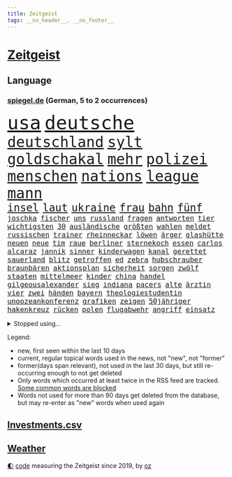 ```yaml
---
title: Zeitgeist
tags: __no_header__, __no_footer__
---
```


# [Zeitgeist](https://oliz.io/zeitgeist/)

## Language

<h3><a href="https://www.spiegel.de" target="_blank">spiegel.de</a> (German, 5 to 2 occurrences)</h3>
<p style="font-family:monospace">
<span style="font-size:32pt"><a href="news_links.html#usa" class="current">usa</a></span>
<span style="font-size:32pt"><a href="news_links.html#deutsche" class="current">deutsche</a></span>
<br>
<span style="font-size:25pt"><a href="news_links.html#deutschland" class="current">deutschland</a></span>
<span style="font-size:25pt"><a href="news_links.html#sylt" class="current">sylt</a></span>
<span style="font-size:25pt"><a href="news_links.html#goldschakal" class="new">goldschakal</a></span>
<span style="font-size:25pt"><a href="news_links.html#mehr" class="current">mehr</a></span>
<span style="font-size:25pt"><a href="news_links.html#polizei" class="current">polizei</a></span>
<span style="font-size:25pt"><a href="news_links.html#menschen" class="current">menschen</a></span>
<span style="font-size:25pt"><a href="news_links.html#nations" class="current">nations</a></span>
<span style="font-size:25pt"><a href="news_links.html#league" class="current">league</a></span>
<span style="font-size:25pt"><a href="news_links.html#mann" class="current">mann</a></span>
<br>
<span style="font-size:18pt"><a href="news_links.html#insel" class="current">insel</a></span>
<span style="font-size:18pt"><a href="news_links.html#laut" class="current">laut</a></span>
<span style="font-size:18pt"><a href="news_links.html#ukraine" class="current">ukraine</a></span>
<span style="font-size:18pt"><a href="news_links.html#frau" class="current">frau</a></span>
<span style="font-size:18pt"><a href="news_links.html#bahn" class="current">bahn</a></span>
<span style="font-size:18pt"><a href="news_links.html#fünf" class="current">fünf</a></span>
<br>
<span style="font-size:12pt"><a href="news_links.html#joschka" class="current">joschka</a></span>
<span style="font-size:12pt"><a href="news_links.html#fischer" class="current">fischer</a></span>
<span style="font-size:12pt"><a href="news_links.html#uns" class="current">uns</a></span>
<span style="font-size:12pt"><a href="news_links.html#russland" class="current">russland</a></span>
<span style="font-size:12pt"><a href="news_links.html#fragen" class="current">fragen</a></span>
<span style="font-size:12pt"><a href="news_links.html#antworten" class="current">antworten</a></span>
<span style="font-size:12pt"><a href="news_links.html#tier" class="current">tier</a></span>
<span style="font-size:12pt"><a href="news_links.html#wichtigsten" class="current">wichtigsten</a></span>
<span style="font-size:12pt"><a href="news_links.html#30" class="current">30</a></span>
<span style="font-size:12pt"><a href="news_links.html#ausländische" class="current">ausländische</a></span>
<span style="font-size:12pt"><a href="news_links.html#größten" class="current">größten</a></span>
<span style="font-size:12pt"><a href="news_links.html#wahlen" class="current">wahlen</a></span>
<span style="font-size:12pt"><a href="news_links.html#meldet" class="current">meldet</a></span>
<span style="font-size:12pt"><a href="news_links.html#russischen" class="current">russischen</a></span>
<span style="font-size:12pt"><a href="news_links.html#trainer" class="current">trainer</a></span>
<span style="font-size:12pt"><a href="news_links.html#rheinneckar" class="new">rheinneckar</a></span>
<span style="font-size:12pt"><a href="news_links.html#löwen" class="current">löwen</a></span>
<span style="font-size:12pt"><a href="news_links.html#ärger" class="current">ärger</a></span>
<span style="font-size:12pt"><a href="news_links.html#glashütte" class="new">glashütte</a></span>
<span style="font-size:12pt"><a href="news_links.html#neuen" class="current">neuen</a></span>
<span style="font-size:12pt"><a href="news_links.html#neue" class="current">neue</a></span>
<span style="font-size:12pt"><a href="news_links.html#tim" class="current">tim</a></span>
<span style="font-size:12pt"><a href="news_links.html#raue" class="new">raue</a></span>
<span style="font-size:12pt"><a href="news_links.html#berliner" class="current">berliner</a></span>
<span style="font-size:12pt"><a href="news_links.html#sternekoch" class="current">sternekoch</a></span>
<span style="font-size:12pt"><a href="news_links.html#essen" class="current">essen</a></span>
<span style="font-size:12pt"><a href="news_links.html#carlos" class="current">carlos</a></span>
<span style="font-size:12pt"><a href="news_links.html#alcaraz" class="current">alcaraz</a></span>
<span style="font-size:12pt"><a href="news_links.html#jannik" class="current">jannik</a></span>
<span style="font-size:12pt"><a href="news_links.html#sinner" class="current">sinner</a></span>
<span style="font-size:12pt"><a href="news_links.html#kinderwagen" class="new">kinderwagen</a></span>
<span style="font-size:12pt"><a href="news_links.html#kanal" class="current">kanal</a></span>
<span style="font-size:12pt"><a href="news_links.html#gerettet" class="current">gerettet</a></span>
<span style="font-size:12pt"><a href="news_links.html#sauerland" class="current">sauerland</a></span>
<span style="font-size:12pt"><a href="news_links.html#blitz" class="current">blitz</a></span>
<span style="font-size:12pt"><a href="news_links.html#getroffen" class="current">getroffen</a></span>
<span style="font-size:12pt"><a href="news_links.html#ed" class="current">ed</a></span>
<span style="font-size:12pt"><a href="news_links.html#zebra" class="new">zebra</a></span>
<span style="font-size:12pt"><a href="news_links.html#hubschrauber" class="current">hubschrauber</a></span>
<span style="font-size:12pt"><a href="news_links.html#braunbären" class="new">braunbären</a></span>
<span style="font-size:12pt"><a href="news_links.html#aktionsplan" class="new">aktionsplan</a></span>
<span style="font-size:12pt"><a href="news_links.html#sicherheit" class="current">sicherheit</a></span>
<span style="font-size:12pt"><a href="news_links.html#sorgen" class="current">sorgen</a></span>
<span style="font-size:12pt"><a href="news_links.html#zwölf" class="current">zwölf</a></span>
<span style="font-size:12pt"><a href="news_links.html#staaten" class="current">staaten</a></span>
<span style="font-size:12pt"><a href="news_links.html#mittelmeer" class="current">mittelmeer</a></span>
<span style="font-size:12pt"><a href="news_links.html#kinder" class="current">kinder</a></span>
<span style="font-size:12pt"><a href="news_links.html#china" class="current">china</a></span>
<span style="font-size:12pt"><a href="news_links.html#handel" class="current">handel</a></span>
<span style="font-size:12pt"><a href="news_links.html#gilgeousalexander" class="new">gilgeousalexander</a></span>
<span style="font-size:12pt"><a href="news_links.html#sieg" class="current">sieg</a></span>
<span style="font-size:12pt"><a href="news_links.html#indiana" class="current">indiana</a></span>
<span style="font-size:12pt"><a href="news_links.html#pacers" class="new">pacers</a></span>
<span style="font-size:12pt"><a href="news_links.html#alte" class="current">alte</a></span>
<span style="font-size:12pt"><a href="news_links.html#ärztin" class="current">ärztin</a></span>
<span style="font-size:12pt"><a href="news_links.html#vier" class="current">vier</a></span>
<span style="font-size:12pt"><a href="news_links.html#zwei" class="current">zwei</a></span>
<span style="font-size:12pt"><a href="news_links.html#händen" class="current">händen</a></span>
<span style="font-size:12pt"><a href="news_links.html#bayern" class="current">bayern</a></span>
<span style="font-size:12pt"><a href="news_links.html#theologiestudentin" class="new">theologiestudentin</a></span>
<span style="font-size:12pt"><a href="news_links.html#unoozeankonferenz" class="new">unoozeankonferenz</a></span>
<span style="font-size:12pt"><a href="news_links.html#grafiken" class="current">grafiken</a></span>
<span style="font-size:12pt"><a href="news_links.html#zeigen" class="current">zeigen</a></span>
<span style="font-size:12pt"><a href="news_links.html#50jähriger" class="new">50jähriger</a></span>
<span style="font-size:12pt"><a href="news_links.html#hakenkreuz" class="current">hakenkreuz</a></span>
<span style="font-size:12pt"><a href="news_links.html#rücken" class="current">rücken</a></span>
<span style="font-size:12pt"><a href="news_links.html#polen" class="current">polen</a></span>
<span style="font-size:12pt"><a href="news_links.html#flugabwehr" class="current">flugabwehr</a></span>
<span style="font-size:12pt"><a href="news_links.html#angriff" class="current">angriff</a></span>
<span style="font-size:12pt"><a href="news_links.html#einsatz" class="current">einsatz</a></span>
</p>
<details>
<summary>Stopped using...</summary>
<p class="former" style="font-size:12pt">
italiens(1692) positionen(1692) corona(1690) gefährlichen(1690) abend(1689) doppelt(1689) geschlossen(1689) rufen(1689) schatten(1689) also(1688) einstieg(1688) geliefert(1688) hört(1688) morgen(1688) planen(1688) überwinden(1688) gas(1687) hätten(1687) identifiziert(1687) kurzfristig(1687) zeugen(1687) 2016(1686) entschädigung(1686) favoriten(1686) fühlt(1686) reformen(1686) reihe(1686) rest(1686) bundesweit(1685) fliegen(1685) hinaus(1685) hinterlassen(1685) jedem(1685) militärs(1685) skandal(1685) smartphone(1685) usamerikaner(1685) abstimmen(1684) küste(1684) radikale(1684) signal(1684) verpassen(1684) zeitweise(1684) 10000(1683) heftig(1683) präsentieren(1683) rät(1683) solidarität(1683) texas(1683) unterschiedlich(1683) 6(1682) krank(1682) meinem(1682) schnelle(1682) sichern(1682) aufsehen(1681) philippinen(1681) regen(1681) versprochen(1681) appell(1680) fußballer(1680) gefährlicher(1680) kommission(1680) lief(1680) remis(1680) richtet(1680) stoßen(1680) verschiebt(1680) folgte(1679) inszeniert(1679) paul(1679) profitiert(1679) länge(1678) längere(1678) veranstalter(1678) veranstaltung(1677) 32(1675) körperverletzung(1675) thüringen(1675) nahezu(1674) philipp(1674) berater(1673) enden(1672) möglicherweise(1672) zinsen(1672) gering(1671) schauen(1671) see(1671) demokratische(1670) gründen(1670) jüngere(1670) siegen(1670) tür(1670) schicken(1668) auflagen(1667) spannungen(1667) katholischen(1666) kooperation(1666) vw(1666) vieles(1664) cduchef(1662) bundesgerichtshof(1661) wendet(1660) aussehen(1659) automatisch(1659) insassen(1657) sichert(1657) informiert(1655) abstieg(1653) bangen(1653) retter(1650) schützt(1649) möglichkeiten(1648) hinweis(1646) provoziert(1646) staatlichen(1642) karlsruhe(1634) abschluss(1629) sammeln(1629) teuren(1629) drohne(1626) maschinen(1621) langjährige(1582) autobauer(1575) investor(1514) krieges(1464) vorsicht(1449) spiegelreporter(1448) jahresende(1447) fachkräftemangel(1433) zugestimmt(1403) ausgefallen(1390) umkämpften(1380) gestern(1379) 700(1373) mike(1355) haushalt(1353) nfl(1337) fachkräfte(1315) militärischen(1279) innenministerin(1259) verabschieden(1252) faeser(1245) nancy(1245) gefechte(1240) spielern(1221) schwieriger(1218) emotionalen(1205) flughäfen(1198) brandenburger(1169) flüchten(1149) ausstieg(1138) umstände(1120) thüringens(1060) trans(1058) landwirtschaft(1038) notruf(1020) durchs(1018) franz(994) yorker(986) steigern(898) kieler(887) mag(880) überschritten(880) sachsens(867) vorstandschef(849) leon(847) unruhe(832) panik(828) spiegelreport(814) gala(812) gedanken(809) höhepunkt(808) fakten(807) rio(806) älteren(801) miami(791) genaue(783) glas(777) erforscht(758) court(746) küche(744) genießen(736) 9(735) pilot(734) iphones(729) beruft(725) bekennt(718) sandra(718) unterschied(706) überlegen(698) rechtsruck(696) stellenabbau(695) afdpolitiker(684) vormittag(677) albtraum(659) gedreht(653) torwart(653) stoppte(649) dauerte(640) fraktion(636) uswahl(617) verspottet(609) ausbruch(607) 43(600) version(596) lahmgelegt(594) taugen(588) 85(586) 1990(576) beteiligung(570) demonstration(563) bsw(562) empfehlungen(559) beschuldigte(556) abschiebung(554) beyoncé(552) perry(550) erfahrung(548) magic(547) einschnitte(546) verspätung(531) stuttgarter(526) dubai(520) befand(518) offensichtlich(518) unwahrscheinlich(518) grundgesetz(515) zeitalter(514) 28(513) oma(513) verkünden(513) grande(512) behandlung(502) cdu/csu(495) anthony(494) audi(492) schritten(491) südkoreanischen(489) ausgang(480) piloten(480) dreharbeiten(479) stellung(476) harvey(474) zweieinhalb(474) anforderungen(465) macher(465) minderjährigen(459) blau(455) unmöglich(455) riesiger(451) falschinformationen(447) klette(447) sitze(447) rihanna(444) rechtslage(442) alec(430) autoindustrie(430) baldwin(430) fehlern(430) vertritt(430) plastik(425) fastfoodkette(421) jeff(421) boss(416) entführt(416) thyssenkrupp(415) bekannter(413) leidenschaft(408) ursachen(408) unseres(407) zahlreicher(399) verunsichert(398) handwerk(394) loben(389) protokoll(389) vorstellung(389) normalität(388) parteispitze(387) erdgas(382) besuchte(381) jessica(381) leitete(379) amtsträger(377) späten(377) reiz(374) polarisiert(371) arbeitslosigkeit(369) besitzt(367) weltkriegs(365) ausgesagt(364) beirut(363) eingesperrt(358) stiegen(358) grand(355) crash(354) ereignisse(352) regierungspartei(352) dresdner(351) nervös(346) lügt(345) anfangs(343) geschäftsmann(343) indische(342) alliierten(337) zeitplan(336) zeug(334) gefangen(332) jemandem(332) verstärken(331) kamala(330) arabische(329) strebt(329) bewahrt(327) vermummte(326) medikamente(325) feuert(323) homeoffice(318) stabilität(318) jährlich(316) verfehlt(315) wahlerfolg(312) café(311) oberfläche(311) indiens(310) lebenden(307) spdabgeordneter(307) zentrales(305) abbrechen(300) regierungsbildung(300) sprengstoff(300) schwach(298) berechnet(297) tanzte(295) zukommt(294) elbe(292) potenzielle(292) dir(289) rufe(289) änderung(289) vertretern(288) betriebsrat(287) kürzungen(286) mittag(285) buchen(283) frontal(283) klappen(283) brandanschlägen(282) sitzung(281) erleichtern(280) reichlich(280) venezuelas(280) karlsruher(278) status(278) unabhängigkeit(277) ausgetauscht(275) konjunkturflaute(275) japans(273) senden(273) echt(271) verlusten(271) allgemeine(268) berufliche(268) filialen(266) daniela(265) nachhaltig(265) nick(264) biografie(262) parallelen(262) baku(260) rohstoffen(259) 007(258) trost(257) eingestuft(256) gebraucht(255) angeschossen(253) commerzbank(252) doku(251) bruchteil(250) wolfsburger(248) 71(247) aleksandar(247) festgehalten(247) thriller(247) energiepreise(245) gescheiterten(244) erholung(243) einkaufen(242) unicredit(240) weshalb(240) ausgerichtet(239) annäherung(238) eingeliefert(237) quarterback(237) räumte(237) unbeeindruckt(237) nachlesen(236) ehre(235) strohe(235) beschossen(232) söhne(232) bezos(230) minderheit(229) fluten(228) liveticker(228) night(228) vertraute(228) drastischen(226) frische(226) einmischung(224) flugobjekte(224) bewerber(222) generationen(221) houston(220) umdenken(220) option(218) vereint(215) aussterben(214) sam(214) fragt(213) apokalypse(212) panikattacken(209) seltsames(209) tobias(207) kategorien(206) gerd(205) hochschule(202) meteorologen(201) veranlasste(201) gemeinsamer(200) nordkoreanische(200) unfällen(199) weinstein(199) coup(198) designierten(198) erschienen(197) mexico(196) titelgewinn(196) 72(195) ausstellung(194) odessa(194) ausländischer(193) hamburgs(193) lakers(191) justizministerium(190) zuschüsse(190) ungebremst(188) runden(187) bürgerkriegsland(186) lucas(186) trumpberater(186) verstanden(185) installieren(184) mobile(184) smartwatch(183) kaiserslautern(182) kommissarin(182) fire(181) postet(180) vermuten(180) antritt(179) elektronische(179) demontiert(178) kunststück(178) satt(178) gestorbenen(177) vertrauten(177) betreuung(175) wiese(175) australiens(174) zwingen(173) männlichen(172) rituale(172) vorsorgen(172) konklave(169) patientenakte(169) erinnerte(168) extra(168) janeiro(168) kardinal(168) wertvoll(168) altkanzlerin(166) kassen(166) ministerien(166) pius(165) slalom(165) disziplin(164) accounts(163) millionenhöhe(163) mobilen(162) regierenden(161) würdig(161) preisunterschied(160) 250000(159) gefolgt(159) spurensuche(159) sage(157) spielraum(157) verzicht(157) 116(156) ausnahmen(156) mandat(155) psychisch(155) günstiges(154) unterfranken(154) wissenschaftlern(154) abschaffung(153) reallöhne(153) rücklagen(153) zueinander(153) ei(151) erinnerungslücken(151) ordnung(151) pfefferspray(151) stille(151) bußgelder(150) fehlten(150) stollen(150) aufständische(149) kriegsrecht(149) mineralien(149) sukyeol(149) ticken(149) yoon(149) bedeckt(148) schwerem(148) unabhängig(148) übersetzer(148) abwarten(147) digitales(147) pflegekraft(146) chaotische(145) katy(144) venezolanische(144) verpacken(144) elektronischen(142) physiker(142) batteriehersteller(141) bewertung(141) gesundheitssystem(141) kidman(141) topform(141) traumtor(141) dialog(139) griffen(139) kapitulation(139) rennfahrers(139) ämter(139) insolvenzverfahren(138) pfarrer(138) fürchteten(137) gegenspieler(137) grippe(136) juristische(136) umbenennen(136) schlüsselspieler(135) 32jährige(134) abzocke(134) eupolitiker(134) rücksicht(134) sehnen(133) bewegte(132) bella(131) gates(131) bewaffneten(130) drama(130) flugzeugabsturz(130) gekostet(130) gewöhnen(130) meiden(130) ramsey(130) dicken(129) wohnort(129) baubranche(128) dänemarks(128) einführung(128) lehrern(128) republikanische(128) traumata(128) dončić(126) freistellung(126) luka(126) supermarktkasse(126) umlauf(126) veränderte(126) diverse(125) kapern(125) selbstversuch(125) w(125) besitzern(124) übereinander(123) paypal(122) sicherheitsvorkehrungen(122) spdmann(122) uk(122) vučić(122) skandalen(121) gentleman(120) powell(120) stromkosten(120) eifel(119) gewohnheiten(118) spanischer(118) stellvertreter(118) abgenickt(117) ältester(117) außenhandel(116) vierter(116) bombe(115) gereicht(115) atomkraftwerk(114) inne(114) milliardenschulden(114) pakistanische(113) chile(112) echo(112) offizielles(112) pflegekräfte(112) republikanischen(112) unterlief(112) zettel(112) importverbot(111) siegte(111) spitzen(111) stört(111) auffälliger(110) carney(110) gibson(110) internationales(110) pakistans(110) aufbau(109) aufmarsch(109) blog(109) medwedew(109) sammelklage(109) taskforce(109) bischof(108) chilenischen(108) sogenannter(108) 34jährige(107) inszenierung(107) statistischem(107) vize(107) annexion(106) aufstiegsrennen(106) begrenzung(106) misstrauensvotum(106) notenbank(106) experimentiert(104) verstrickt(104) überraschungserfolg(104) importieren(103) lea(103) sicherheitsrat(103) abbas(102) sauber(102) tanzt(102) fossile(101) schwestern(101) spiels(101) user(101) dächer(100) prioritäten(100) timothy(100) rückgängig(99) teilten(99) durchbricht(98) fedchef(98) jerome(98) laptop(98) lng(98) flüssigerdgas(97) abweichler(96) barcelonas(94) beschießen(94) may(94) dunklen(93) verdanken(93) geheimnisvolle(92) publik(92) rohstoffdeal(92) rsf(92) wimbledon(92) massenpanik(91) theo(91) zwanziger(91) adactest(90) out(90) verschlanken(90) arbeitslosen(89) befund(89) billigware(89) marktlücke(89) niro(89) nächtliche(89) winkel(89) zapfenstreich(89) ökonomischen(89) überraschendes(89) 70000(88) klaffen(88) koalas(88) niedrigere(88) tu(88) unklarheit(88) überraschen(88) afdeuropaabgeordnete(87) aktuelles(87) begrenzen(87) bystron(87) ehrenpräsident(87) einfuhr(87) einschätzen(87) löscharbeiten(87) petr(87) strikt(87) teslaaktien(87) verübt(87) wissenschaftliche(87) 68jährige(86) arbeitskraft(86) darfur(86) salvador(86) tüfteln(86) übergangspräsident(86) bündnisse(85) graham(85) krempelt(85) kultursenator(85) stammsitz(85) expertinnen(84) listet(84) bestritten(83) gescheiterter(83) gesprächspartner(83) grundordnung(83) jazz(83) kernfusion(83) altman(82) ausreisen(82) bp(82) perth(82) ukrainekurs(82) usrichter(82) vergleiche(82) entwickelten(81) herauszufinden(81) hochrangiger(81) ressourcen(81) schreiten(81) stromnetz(81) swinton(81) tana(81) tilda(81) vergangenem(81) albanese(80) debütalbum(80) freiheitlichdemokratische(80) minen(80) salford(80) systems(80) umzug(80) 66(79) fantastische(79) großzügiger(79) längerer(79) notfallmaßnahme(79) personengruppe(79) saisonende(79) sowjetunion(79) uganda(79) beigeschmack(78) gesamtes(78) if(78) kigenerierte(78) rekonstruiert(78) tribüne(78) gesundheitlicher(77) haller(77) oberhaupt(77) unberechenbar(77) a$ap(76) chinageschäft(76) erneuerte(76) groben(76) labore(76) ladenkasse(76) rocky(76) usrapper(76) wachen(76) wahlbeteiligung(76) crow(75) leistungen(75) sheryl(75) tschernobyl(75) zusammenhänge(75) täteropferumkehr(74) kopfverletzungen(73) onlinehändler(73) umwelthilfe(73) werdende(73) wählbar(73) beteiligte(72) entwicklungshilfe(72) miterlebt(72) referee(72) sozialdemokratische(72) wolkenkratzer(72) artenschutz(71) berry(71) jochen(71) trauermarsch(71) bundesinnenministerin(70) momenten(70) sbahnhof(70) unfähig(70) uralten(70) vierteljahrhundert(70) wahrscheinlichste(70) altmeister(69) detail(69) flugverkehr(69) fällig(69) nordamerikas(69) produkten(69) abspaltung(68) entscheide(68) gebunden(68) hein(68) kooperieren(68) lwiw(68) sicherheitsberater(68) turbulenzen(68) verarscht(68) beratungen(67) missachtet(67) trainern(67) vermieden(67) wahlkreis(67) überwindet(67) gehackt(66) skype(66) unterzeichnen(66) helfern(65) leopardenmuster(65) schlupfloch(65) survive(65) weißer(65) amtsmissbrauchs(64) benötige(64) grenzwerte(64) jahrelanger(64) umgesiedelt(64) ussoldaten(64) verkam(64) deutschlandtrend(63) kellerduell(63) moderna(63) nationaler(63) radtour(63) vermögens(63) waldbrand(63) besserer(62) rohstoffabkommen(62) sondiert(62) amann(61) begehren(61) bestrebungen(61) dsv(61) eskapaden(61) gegnerische(61) löhnen(61) melanie(61) regierungsbündnis(61) rütteln(61) behördenchef(60) diplomatischer(60) einmischen(60) gewinnrückgang(60) pay(60) perücke(60) msci(59) steuerbehörde(59) fred(58) gagas(58) handelsminister(58) verstummt(58) zeitgemäß(58) ökologischen(58) benannt(57) berlinschöneberg(57) eautohersteller(57) starkregen(57) ackerland(56) eiskellermord(56) installiert(56) meeres(56) psychotherapeutin(56) rückendeckung(56) teufel(56) umweltorganisationen(56) brisbane(55) fehlerhaften(55) konstantin(55) relax(55) sunnitischen(55) zittert(55) bayernprofi(54) kreuzberg(54) ratlosigkeit(54) schwärmen(54) cave(53) euaußenminister(53) euparlament(53) hurra(53) inhaftierung(53) legendäres(53) morales(53) verstehe(53) wels(53) wolfsburgtrainer(53) ai(52) dienstleister(52) europaminister(52) großmacht(52) whatsappchats(52) abweichlern(51) events(51) minderheiten(51) poleposition(51) satte(51) schauspiel(51) schmäht(51) schwul(51) volkszählung(51) wehrmacht(51) anbietern(50) assistenten(50) beschränkter(50) geistliche(50) haftung(50) modernster(50) monatelangen(50) rekordtief(50) sprengkörper(50) drusen(49) intransparenten(49) kopie(49) nachbarschaft(49) vormachtstellung(49) wirksamkeit(49) heimliche(48) hintereinander(48) rolex(48) serbische(48) vertriebenen(48) erkelenz(47) feiertags(47) installierte(47) professionell(47) covid19(46) entzogen(46) intensiven(46) judy(46) kritischer(46) lebendig(46) milliardensumme(46) pillen(46) abschiebehaft(45) glückliches(45) klägerin(45) nullnummer(45) oberbürgermeisters(45) sensiblen(45) vermisster(45) 450(44) ansagen(44) aufgeregt(44) comingout(44) feministin(44) linksradikalen(44) paartherapie(44) parade(44) spielzeug(44) waschen(44) zuständigen(44) barry(43) brodelt(43) knast(43) mclarenpilot(43) msciworld(43) normale(43) stade(43) verstolperte(43) maximal(42) songwriterin(42) alphonso(41) alqaida(41) davies(41) konfrontation(41) ostern(41) diebstahls(40) ernennt(40) fahrräder(40) jungs(40) leitartikel(40) sanders(40) shanghai(40) bewiesen(39) brooke(39) bundespartei(39) scholz’(39) ämtern(39) 23jähriger(38) bahnt(38) broadwayrekord(38) geschosse(38) privatsphäre(38) regelt(38) topteams(38) dfbpräsidenten(37) dreistellige(37) elektrowende(37) erlernen(37) erreichbar(37) hessens(37) kaja(37) messis(37) michigan(37) nichtbinär(37) propagandavideo(37) spiegelkorrespondentin(37) stich(37) bananenschalen(36) einlässt(36) europaparlament(36) feierstunde(36) geschäftsführend(36) lava(36) peinlichen(36) personellen(36) rey(36) südbaden(36) usstar(36) abgeschafft(35) ermahnt(35) feuerwehrmann(35) karrieren(35) lemke(35) ministerposten(35) my(35) strompreise(35) verfolger(35) 133(34) grenzgebiet(34) hospital(34) justizministerin(34) palma(34) trennte(34) tshirt(34) besprochen(33) messe(33) schwachstellen(33) spielkonsole(33) verschiebung(33) wiedergewählt(33) durchgefallen(32) girl(32) korrespondent(32) kost(32) nationalspielerinnen(32) rhein(32) schärfster(32) sieges(32) tische(32) verheiratet(32) giovanna(31) klang(31) sektoren(31) zollkeule(31) releasedatum(30) zeilen(30) besitzen(29) dortigen(29) milliardenbetrag(29) nsdap(29) unseld(29) usern(29) vonovia(29) zollgespräche(29) überschwemmt(29) bediente(28) bolivien(28) car(28) helge(28) quote(28) umweltverbände(28) zeichner(28) 168(27) digitalministerium(27) erkannt(27) europapokalplätzen(27) freundschaften(27) gegenseitig(27) misstrauen(27) rasches(27) spieltage(27) standing(27) espresso(26) koalitionsvertrags(26) schämen(26) staatsgebiet(26) abgaben(25) neuköllner(25) schwerwiegende(25) westerwald(25) zeitlebens(25) bistum(24) datenbank(24) geisterfahrer(24) gemäß(24) katholiken(24) neiman(24) portal(24) übernahmeangebot(24) eindeutige(23) eintragen(23) norddeutsche(23) rennstall(23) schwankungen(23) stefanie(23) blitzeinschläge(22) jungtiere(22) schränkt(22) versace(22) batterien(21) darmanin(21) kiesewetter(21) landesverband(21) näherte(21) spritzen(21) wanderte(21) wohnsitz(21) einschreiten(20) feier(20) freundinnen(20) parteiinterne(20) abgerissen(19) abschiebepolitik(19) brote(19) großmutter(19) politikum(19) 59(18) kardinäle(18) lerne(18) testet(18) weltkriegsgedenken(18) durchhalten(17) elche(17) gebaute(17) kabine(17) lieblingsgericht(17) beamtinnen(16) emirate(16) fernost(16) geheimtreffen(16) islamabad(16) jediritter(16) kaschmir(16) kerl(16) leipzigs(16) nachbarin(16) papstwahl(16) rewechef(16) steuerbefreiung(16) thüringerin(16) timing(16) topklubs(16) zutiefst(16) betreffen(15) groll(15) quereinsteiger(15) speed(15) zolldeal(15) abschauen(14) bezogen(14) gullydeckel(14) jill(14) kapelle(14) kindliche(14) sixtinischen(14) susanne(14) abschiebepraxis(13) erschweren(13) friede(13) gehirnerschütterung(13) herren(13) kees(13) papamobil(13) safe(13) wonderen(13) 1998(12) bandenmitglieder(12) beweismittel(12) kandidierte(12) namenswahl(12) spült(12) unbeliebter(12) bundeswirtschaftsministerin(11) cduchefs(11) evangelischen(11)
</p>
</details>
<p>Legend:
<ul>
<li><span class="new">new</span>, first seen within the last 10 days</li>
<li><span class="current">current</span>, regular topical words used in the news, not "new", not "former"</li>
<li><span class="former">former(days span relevant)</span>, not used in the last 30 days, but still re-occurring enough to not get deleted</li>
<li>Only words which occurred at least twice in the RSS feed are tracked. <a href="language/filters.py">Some common words are blocked</a></li>
<li>Words not used for more than 90 days get deleted from the database, but may re-enter as "new" words when used again</li>
</ul>
</p>

## [Investments](investments.html)[.csv](investments.csv)

## [Weather](weather.html)

<footer>
<a href="javascript:toggleTheme()" class="nav">🌓</a>
<a href="https://github.com/ooz/zeitgeist">code</a> measuring the Zeitgeist since 2019, by <a href="https://oliz.io">oz</a>
</footer>
